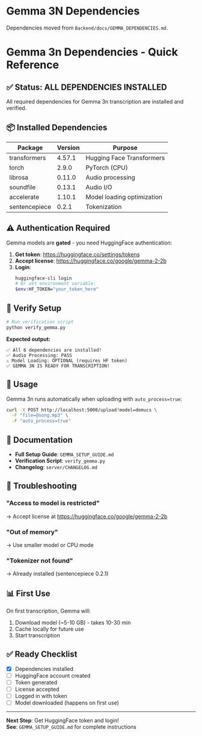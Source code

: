 # Gemma 3N Dependencies

Dependencies moved from `Backend/docs/GEMMA_DEPENDENCIES.md`.
# Gemma 3n Dependencies - Quick Reference

## ✅ Status: ALL DEPENDENCIES INSTALLED

All required dependencies for Gemma 3n transcription are installed and verified.

## 📦 Installed Dependencies

| Package | Version | Purpose |
|---------|---------|---------|
| transformers | 4.57.1 | Hugging Face Transformers |
| torch | 2.9.0 | PyTorch (CPU) |
| librosa | 0.11.0 | Audio processing |
| soundfile | 0.13.1 | Audio I/O |
| accelerate | 1.10.1 | Model loading optimization |
| sentencepiece | 0.2.1 | Tokenization |

## ⚠️ Authentication Required

Gemma models are **gated** - you need HuggingFace authentication:

1. **Get token**: https://huggingface.co/settings/tokens
2. **Accept license**: https://huggingface.co/google/gemma-2-2b
3. **Login**:
   ```bash
   huggingface-cli login
   # Or set environment variable:
   $env:HF_TOKEN="your_token_here"
   ```

## 🧪 Verify Setup

```bash
# Run verification script
python verify_gemma.py
```

**Expected output:**
```
✅ All 6 dependencies are installed!
✅ Audio Processing: PASS
⚠️ Model Loading: OPTIONAL (requires HF token)
✅ GEMMA 3N IS READY FOR TRANSCRIPTION!
```

## 🚀 Usage

Gemma 3n runs automatically when uploading with `auto_process=true`:

```bash
curl -X POST http://localhost:5000/upload?model=demucs \
  -F "file=@song.mp3" \
  -F "auto_process=true"
```

## 📖 Documentation

- **Full Setup Guide**: `GEMMA_SETUP_GUIDE.md`
- **Verification Script**: `verify_gemma.py`
- **Changelog**: `server/CHANGELOG.md`

## 🔧 Troubleshooting

### "Access to model is restricted"
→ Accept license at https://huggingface.co/google/gemma-2-2b

### "Out of memory"
→ Use smaller model or CPU mode

### "Tokenizer not found"
→ Already installed (sentencepiece 0.2.1)

## 📊 First Use

On first transcription, Gemma will:
1. Download model (~5-10 GB) - takes 10-30 min
2. Cache locally for future use
3. Start transcription

## ✅ Ready Checklist

- [x] Dependencies installed
- [ ] HuggingFace account created
- [ ] Token generated
- [ ] License accepted
- [ ] Logged in with token
- [ ] Model downloaded (happens on first use)

---

**Next Step**: Get HuggingFace token and login!  
**See**: `GEMMA_SETUP_GUIDE.md` for complete instructions

